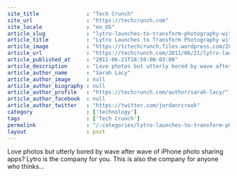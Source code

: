 ```yaml
---
site_title               : "Tech Crunch"
site_url                 : "https://techcrunch.com"
site_locale              : "en_US"
article_slug             : "lytro-launches-to-transform-photography-with-s50m-in-venture-funds-tctv"
article_title            : "Lytro Launches to Transform Photography with $50M in Venture Funds (TCTV)"
article_image            : "https://tctechcrunch.files.wordpress.com/2011/06/lytro-elvis.jpg?w=764&h=400&crop=1"
article_url              : "https://techcrunch.com/2011/06/21/lytro-launches-to-transform-photography-with-50m-in-venture-funds-tctv/"
article_published_at     : "2011-06-21T18:59:00-03:00"
article_description      : "Love photos but utterly bored by wave after wave of iPhone photo sharing apps? Lytro is the company for you. This is also the company for anyone who thinks..."
article_author_name      : "Sarah Lacy"
article_author_image     : null
article_author_biography : null
article_author_profile   : "https://techcrunch.com/author/sarah-lacy/"
article_author_facebook  : null
article_author_twitter   : "https://twitter.com/jordanrcrook"
category                 : ['technology']
tags                     : ['Tech Crunch']
permalink                : "/:categories/lytro-launches-to-transform-photography-with-s50m-in-venture-funds-tctv/"
layout                   : post
---
```


Love photos but utterly bored by wave after wave of iPhone photo sharing apps? Lytro is the company for you. This is also the company for anyone who thinks...
